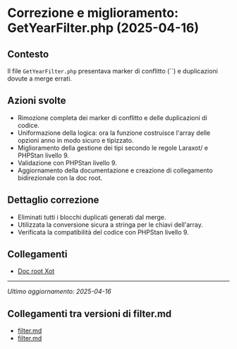# Correzione e miglioramento: GetYearFilter.php (2025-04-16)

## Contesto
Il file `GetYearFilter.php` presentava marker di conflitto (``) e duplicazioni dovute a merge errati.

## Azioni svolte
- Rimozione completa dei marker di conflitto e delle duplicazioni di codice.
- Uniformazione della logica: ora la funzione costruisce l'array delle opzioni anno in modo sicuro e tipizzato.
- Miglioramento della gestione dei tipi secondo le regole Laraxot/<nome progetto> e PHPStan livello 9.
- Validazione con PHPStan livello 9.
- Aggiornamento della documentazione e creazione di collegamento bidirezionale con la doc root.

## Dettaglio correzione
- Eliminati tutti i blocchi duplicati generati dal merge.
- Utilizzata la conversione sicura a stringa per le chiavi dell'array.
- Verificata la compatibilità del codice con PHPStan livello 9.

## Collegamenti
- [Doc root Xot](/docs/index.md)

---

*Ultimo aggiornamento: 2025-04-16*

## Collegamenti tra versioni di filter.md
* [filter.md](../../../Xot/docs/actions/filter.md)
* [filter.md](../../../Xot/docs/links/filter.md)

